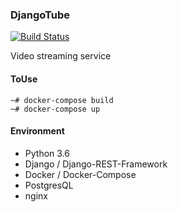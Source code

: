 ### DjangoTube
[![Build Status](https://travis-ci.org/joojaeyoon/DjangoTube.svg?branch=master)](https://travis-ci.org/joojaeyoon/DjangoTube)

Video streaming service

#### ToUse

```
~# docker-compose build
~# docker-compose up
```

#### Environment

- Python 3.6
- Django / Django-REST-Framework
- Docker / Docker-Compose
- PostgresQL
- nginx
